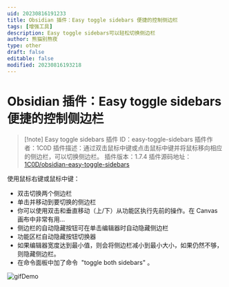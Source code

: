 ```yaml
---
uid: 20230816191233
title: Obsidian 插件：Easy toggle sidebars 便捷的控制侧边栏
tags: [增强工具]
description: Easy toggle sidebars可以轻松切换侧边栏
author: 熊猫别熬夜
type: other
draft: false
editable: false
modified: 20230816193218
---
```


# Obsidian 插件：Easy toggle sidebars 便捷的控制侧边栏

> [!note] Easy toggle sidebars
> 插件 ID：easy-toggle-sidebars
> 插件作者：1C0D
> 插件描述：通过双击鼠标中键或点击鼠标中键并将鼠标移向相应的侧边栏，可以切换侧边栏。
> 插件版本：1.7.4
> 插件源码地址：[1C0D/obsidian-easy-toggle-sidebars](https://github.com/1C0D/obsidian-easy-toggle-sidebars)


使用鼠标右键或鼠标中键：

- 双击切换两个侧边栏
- 单击并移动到要切换的侧边栏
- 你可以使用双击和垂直移动（上/下）从功能区执行先前的操作。在 Canvas 画布中非常有用...
- 侧边栏的自动隐藏按钮可在单击编辑器时自动隐藏侧边栏
- 功能区栏自动隐藏按钮切换器
- 如果编辑器宽度达到最小值，则会将侧边栏减小到最小大小，如果仍然不够，则隐藏侧边栏。
- 在命令面板中加了命令  "toggle both sidebars" 。

![gifDemo](https://cdn.pkmer.cn/images/202308192325977.gif)
